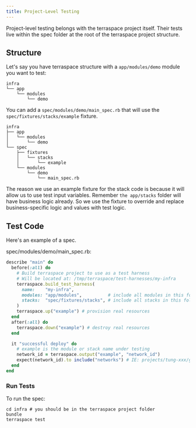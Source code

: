 ```yaml
---
title: Project-Level Testing
---
```


Project-level testing belongs with the terraspace project itself. Their tests live within the spec folder at the root of the terraspace project structure.

## Structure

Let's say you have terraspace structure with a `app/modules/demo` module you want to test:

    infra
    └── app
        └── modules
            └── demo

You can add a `spec/modules/demo/main_spec.rb` that will use the `spec/fixtures/stacks/example` fixture.

    infra
    ├── app
    │   └── modules
    │       └── demo
    └── spec
        ├── fixtures
        │   └── stacks
        │       └── example
        └── modules
            └── demo
                └── main_spec.rb

The reason we use an example fixture for the stack code is because it will allow us to use test input variables.  Remember `the app/stacks` folder will have business logic already. So we use the fixture to override and replace business-specific logic and values with test logic.

## Test Code

Here's an example of a spec.

spec/modules/demo/main_spec.rb:

```ruby
describe "main" do
  before(:all) do
    # Build terraspace project to use as a test harness
    # Will be located at: /tmp/terraspace/test-harnesses/my-infra
    terraspace.build_test_harness(
      name:    "my-infra",
      modules: "app/modules",          # include all modules in this folder
      stacks:  "spec/fixtures/stacks", # include all stacks in this folder
    )
    terraspace.up("example") # provision real resources
  end
  after(:all) do
    terraspace.down("example") # destroy real resources
  end

  it "successful deploy" do
    # example is the module or stack name under testing
    network_id = terraspace.output("example", "network_id")
    expect(network_id).to include("networks") # IE: projects/tung-xxx/global/networks/ladybug
  end
end
```

### Run Tests

To run the spec:

    cd infra # you should be in the terraspace project folder
    bundle
    terraspace test
